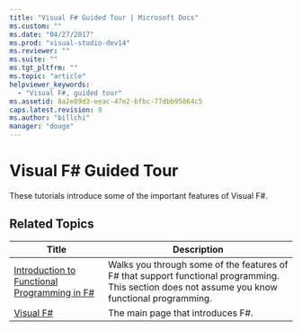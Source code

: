 ```yaml
---
title: "Visual F# Guided Tour | Microsoft Docs"
ms.custom: ""
ms.date: "04/27/2017"
ms.prod: "visual-studio-dev14"
ms.reviewer: ""
ms.suite: ""
ms.tgt_pltfrm: ""
ms.topic: "article"
helpviewer_keywords: 
  - "Visual F#, guided tour"
ms.assetid: 8a2e89d3-eeac-47e2-bfbc-77dbb95064c5
caps.latest.revision: 9
ms.author: "billchi"
manager: "douge"
---
```

# Visual F# Guided Tour
These tutorials introduce some of the important features of Visual F#.  
  
## Related Topics  
  
|Title|Description|  
|-----------|-----------------|  
|[Introduction to Functional Programming in F#](http://msdn.microsoft.com/en-us/3d7a70d6-d75f-45dd-9dc0-fe45db6e279a)|Walks you through some of the features of F# that support functional programming. This section does not assume you know functional programming.|  
|[Visual F#](http://msdn.microsoft.com/en-us/66f52f8a-a034-4c32-bb83-fa5b030faa4d)|The main page that introduces F#.|